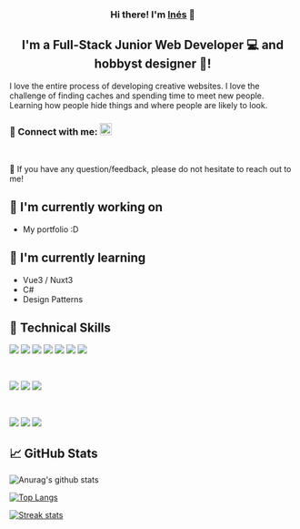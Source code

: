<!-- <p align="center">
  <a href="inessorzano.com" target="_blank" rel="noreferrer"><img src="" alt="my banner"></a>
</p> -->

<h3 align="center">
Hi there! I'm <a href="https://www.inessorzano.com" target="_blank" rel="noreferrer">Inés</a> 👋
</h3>

<h2 align="center">
I'm a Full-Stack Junior Web Developer 💻 and hobbyst designer 🎨!
</h2> 

I love the entire process of developing creative websites. I love the challenge of finding caches and spending time to meet new people. Learning how people hide things and where people are likely to look.

### 🤝 Connect with me:  <a href="https://www.linkedin.com/in/inessorzano/"><img src="https://raw.githubusercontent.com/yushi1007/yushi1007/main/images/linkedin.svg" alt="Yu Shi | LinkedIn" width="21px"/></a>

</br>

💬 If you have any question/feedback, please do not hesitate to reach out to me!

## 🔭 I'm currently working on

- My portfolio :D 

## 🌱 I'm currently learning

- Vue3 / Nuxt3
- C#
- Design Patterns

## 💼 Technical Skills

![](https://img.shields.io/badge/Code-Django-informational?style=flat&logo=Django&color=347D39)
![](https://img.shields.io/badge/Code-Python-informational?style=flat&logo=Python&color=1572B6)
![](https://img.shields.io/badge/Code-JavaScript-informational?style=flat&logo=JavaScript&color=F7DF1E)
![](https://img.shields.io/badge/Code-Node-informational?style=flat&logo=NodeJS&color=F7DF1E)
![](https://img.shields.io/badge/Code-HTML5-informational?style=flat&logo=HTML5&color=E34F26)
![](https://img.shields.io/badge/Code-PostgreSQL-informational?style=flat&logo=PostgreSQL&color=336791)
![](https://img.shields.io/badge/Code-SQLite-informational?style=flat&logo=SQLite&color=003B57)

</br>

![](https://img.shields.io/badge/Style-Bootstrap-informational?style=flat&logo=Bootstrap&color=7952B3)
![](https://img.shields.io/badge/Style-TailwindCSS-informational?style=flat&logo=TailwindCSS&color=336791)
![](https://img.shields.io/badge/Style-CSS3-informational?style=flat&logo=CSS3&color=1572B6)


</br>

![](https://img.shields.io/badge/Tools-NPM-informational?style=flat&logo=NPM&color=CB3837)
![](https://img.shields.io/badge/Tools-Git-informational?style=flat&logo=Git&color=F05032)
![](https://img.shields.io/badge/Tools-GitHub-informational?style=flat&logo=GitHub&color=181717)


## 📈 GitHub Stats 

![Anurag's github stats](https://github-profile-trophy.vercel.app/?username=InesSorzano&title=Commits,Repositories&theme=dark_lover&no-frame=true)

[![Top Langs](https://github-readme-stats.vercel.app/api/top-langs/?username=InesSorzano&layout=compact&theme=vision-friendly-dark&hide_border=true)](https://github.com/InesSorzano)

[![Streak stats](http://github-readme-streak-stats.herokuapp.com?user=InesSorzano&theme=dark&background=000000&hide_border=true)](https://github.com/InesSorzano)

<!-- [![Visitors](https://visitor-badge.glitch.me/badge?page_id=InesSorzano.InesSorzano)](https://www.yushi.dev/) -->
